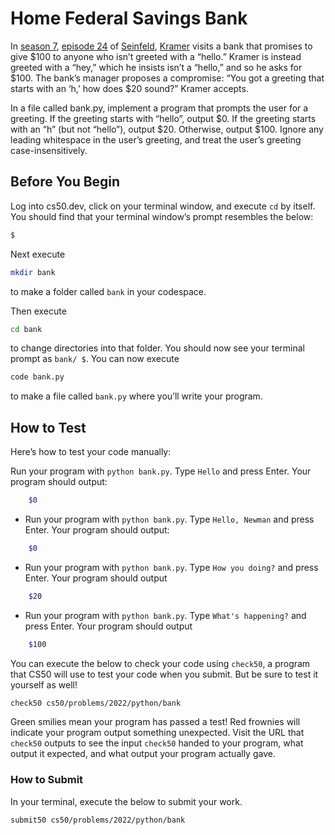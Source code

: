 # Home Federal Savings Bank

In [season 7](https://en.wikipedia.org/wiki/The_Invitations), [episode 24](https://en.wikipedia.org/wiki/The_Invitations) of [Seinfeld](https://en.wikipedia.org/wiki/Seinfeld), [Kramer](https://en.wikipedia.org/wiki/Cosmo_Kramer) visits a bank that promises to give $100 to anyone who isn’t greeted with a “hello.” Kramer is instead greeted with a “hey,” which he insists isn’t a “hello,” and so he asks for $100. The bank’s manager proposes a compromise: “You got a greeting that starts with an ‘h,’ how does $20 sound?” Kramer accepts.

In a file called bank.py, implement a program that prompts the user for a greeting. If the greeting starts with “hello”, output $0. If the greeting starts with an “h” (but not “hello”), output $20. Otherwise, output $100. Ignore any leading whitespace in the user’s greeting, and treat the user’s greeting case-insensitively.

## Before You Begin
Log into cs50.dev, click on your terminal window, and execute `cd` by itself. You should find that your terminal window’s prompt resembles the below:

```bash
$
```

Next execute

```bash
mkdir bank
```

to make a folder called `bank` in your codespace.

Then execute

```bash
cd bank
```

to change directories into that folder. You should now see your terminal prompt as `bank/ $`. You can now execute

```bash
code bank.py
```

to make a file called `bank.py` where you’ll write your program.

## How to Test

Here’s how to test your code manually:

Run your program with `python bank.py`. Type `Hello` and press Enter. Your program should output:

```bash
    $0
```

- Run your program with `python bank.py`. Type `Hello, Newman` and press Enter. Your program should output:

```bash
    $0
```

- Run your program with `python bank.py`. Type `How you doing?` and press Enter. Your program should output

```bash
    $20
```

- Run your program with `python bank.py`. Type `What's happening?` and press Enter. Your program should output

```bash
    $100
```

You can execute the below to check your code using `check50`, a program that CS50 will use to test your code when you submit. But be sure to test it yourself as well!

```bash
check50 cs50/problems/2022/python/bank
```

Green smilies mean your program has passed a test! Red frownies will indicate your program output something unexpected. Visit the URL that `check50` outputs to see the input `check50` handed to your program, what output it expected, and what output your program actually gave.

### How to Submit

In your terminal, execute the below to submit your work.

```bash
submit50 cs50/problems/2022/python/bank
```
